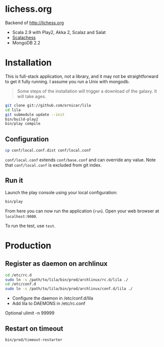 lichess.org
===========

Backend of http://lichess.org

- Scala 2.9 with Play2, Akka 2, Scalaz and Salat
- [Scalachess](https://github.com/ornicar/scalachess)
- MongoDB 2.2

Installation
============

This is full-stack application, not a library, and it may not 
be straightforward to get it fully running.
I assume you run a Unix with mongodb.

> Some steps of the installation will trigger a download of the galaxy. It will take ages.

```sh
git clone git://github.com/ornicar/lila
cd lila
git submodule update --init
bin/build-play2
bin/play compile
```

Configuration
-------------

```sh
cp conf/local.conf.dist conf/local.conf
```

`conf/local.conf` extends `conf/base.conf` and can override any value.
Note that `conf/local.conf` is excluded from git index.

Run it
------

Launch the play console using your local configuration:

```sh
bin/play
```

From here you can now run the application (`run`). 
Open your web browser at `localhost:9000`.

To run the test, use `test`.

Production
==========

Register as daemon on archlinux
--------------------------------

```sh
cd /etc/rc.d
sudo ln -s /path/to/lila/bin/prod/archlinux/rc.d/lila ./
cd /etc/conf.d
sudo ln -s /path/to/lila/bin/prod/archlinux/conf.d/lila ./
```

- Configure the daemon in /etc/conf.d/lila
- Add lila to DAEMONS in /etc/rc.conf

Optional
ulimit -n 99999

Restart on timeout
------------------

```sh
bin/prod/timeout-restarter
```
